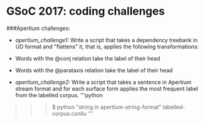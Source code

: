 GSoC 2017: coding challenges
=====================

###Apertium challenges:

* _apertium_challenge1:_ Write a script that takes a dependency treebank in UD format and "flattens" it, that is, applies the following transformations:
 * Words with the @conj relation take the label of their head
 * Words with the @parataxis relation take the label of their head

* _apertium_challenge2:_ Write a script that takes a sentence in Apertium stream format and for each surface form applies the most frequent label from the labelled corpus.
'''python
>>> $ python "string in apertium-string-format" labelled-corpus.conllu
'''

